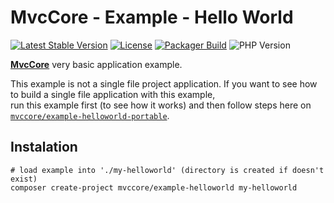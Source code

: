 # MvcCore - Example - Hello World

[![Latest Stable Version](https://img.shields.io/badge/Stable-v5.0.0-brightgreen.svg?style=plastic)](https://github.com/mvccore/example-helloworld/releases)
[![License](https://img.shields.io/badge/Licence-BSD-brightgreen.svg?style=plastic)](https://github.com/mvccore/example-helloworld/blob/master/LICENCE.md)
[![Packager Build](https://img.shields.io/badge/Packager%20Build-passing-brightgreen.svg?style=plastic)](https://github.com/mvccore/packager)
![PHP Version](https://img.shields.io/badge/PHP->=5.4-brightgreen.svg?style=plastic)

[**MvcCore**](https://github.com/mvccore/mvccore) very basic application example.  

This example is not a single file project application. If you want to see how to build a single file application with this example,  
run this example first (to see how it works) and then follow steps here on [`mvccore/example-helloworld-portable`](https://github.com/mvccore/example-helloworld-portable).

## Instalation
```shell
# load example into './my-helloworld' (directory is created if doesn't exist)
composer create-project mvccore/example-helloworld my-helloworld
```
